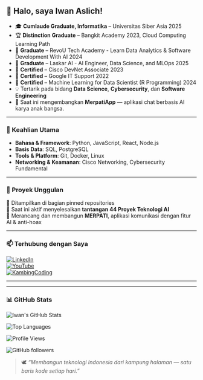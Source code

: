 ## 👋 Halo, saya Iwan Aslich!

- 🎓 **Cumlaude Graduate, Informatika** – Universitas Siber Asia 2025  
- 🏆 **Distinction Graduate** – Bangkit Academy 2023, Cloud Computing Learning Path
- 🎯 **Graduate** – RevoU Tech Academy - Learn Data Analytics & Software Development With AI 2024
- 🎯 **Graduate** – Laskar AI - AI Engineer, Data Science, and MLOps 2025
- 📜 **Certified** – Cisco DevNet Associate 2023
- 📜 **Certified** – Google IT Support 2022
- 📜 **Certified** – Machine Learning for Data Scientist (R Programming) 2024
- 💡 Tertarik pada bidang **Data Science**, **Cybersecurity**, dan **Software Engineering**  
- 🚀 Saat ini mengembangkan **MerpatiApp** — aplikasi chat berbasis AI karya anak bangsa.

---

### 🔧 Keahlian Utama
- **Bahasa & Framework**: Python, JavaScript, React, Node.js  
- **Basis Data**: SQL, PostgreSQL  
- **Tools & Platform**: Git, Docker, Linux  
- **Networking & Keamanan**: Cisco Networking, Cybersecurity Fundamental  

---

### 📌 Proyek Unggulan
🌟 Ditampilkan di bagian pinned repositories  
🧠 Saat ini aktif menyelesaikan **tantangan 44 Proyek Teknologi AI**  
📱 Merancang dan membangun **MERPATI**, aplikasi komunikasi dengan fitur AI & anti-hoax

---

### 📫 Terhubung dengan Saya
[![LinkedIn](https://img.shields.io/badge/LinkedIn-blue?logo=linkedin&style=flat-square)](https://www.linkedin.com/in/aslich)  
[![YouTube](https://img.shields.io/badge/YouTube-red?logo=youtube&style=flat-square)](https://www.youtube.com/iwanaslich)  
[![KambingCoding](https://img.shields.io/badge/KambingCoding-Portfolio-blueviolet)](https://kambingcoding.vercel.app)

---

---

### 📊 GitHub Stats

![Iwan's GitHub Stats](https://github-readme-stats.vercel.app/api?username=aslich86&show_icons=true&theme=tokyonight&hide_title=true&count_private=true)

![Top Languages](https://github-readme-stats.vercel.app/api/top-langs/?username=aslich86&layout=compact&theme=tokyonight)

![Profile Views](https://komarev.com/ghpvc/?username=aslich86&style=flat-square&color=blue)

![GitHub followers](https://img.shields.io/github/followers/aslich86?style=flat-square)


<!-- Opsional: Snake Animation -->
<!-- ![GitHub Snake](https://github.com/aslich86/aslich86/raw/output/github-contribution-grid-snake.svg) -->


> 🕊️ *“Membangun teknologi Indonesia dari kampung halaman — satu baris kode setiap hari.”*

